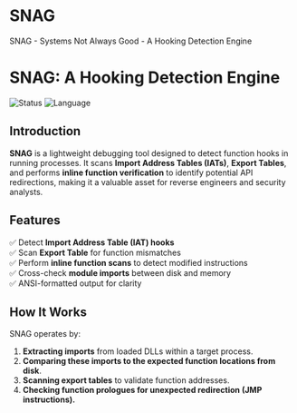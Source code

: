 # SNAG
SNAG - Systems Not Always Good - A Hooking Detection Engine

# SNAG: A Hooking Detection Engine
![Status](https://img.shields.io/badge/status-active-green) ![Language](https://img.shields.io/badge/C-Primary-blue)

## Introduction
**SNAG** is a lightweight debugging tool designed to detect function hooks in running processes. It scans **Import Address Tables (IATs)**, **Export Tables**, and performs **inline function verification** to identify potential API redirections, making it a valuable asset for reverse engineers and security analysts.

## Features
✅ Detect **Import Address Table (IAT) hooks**  
✅ Scan **Export Table** for function mismatches  
✅ Perform **inline function scans** to detect modified instructions  
✅ Cross-check **module imports** between disk and memory  
✅ ANSI-formatted output for clarity  

## How It Works
SNAG operates by:
1. **Extracting imports** from loaded DLLs within a target process.
2. **Comparing these imports to the expected function locations from disk**.
3. **Scanning export tables** to validate function addresses.
4. **Checking function prologues for unexpected redirection (JMP instructions).**
